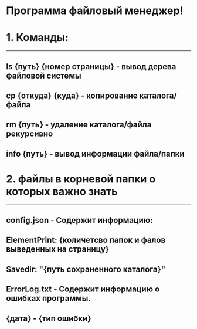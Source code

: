# Программа файловый менеджер!

#  1. Команды: #
----
ls {путь} {номер страницы} - вывод дерева файловой системы
----
cp {откуда} {куда} - копирование каталога/файла
----
rm {путь} - удаление каталога/файла рекурсивно
----
info {путь} - вывод информации файла/папки
----
#  2. файлы в корневой папки о которых важно знать #
----
config.json - Содержит информацию:
----
ElementPrint: {количетсво папок и фалов выведенных на страницу}
----
Savedir: "{путь сохраненного каталога}"
----
ErrorLog.txt - Содержит информацию о ошибках программы.
----
{дата} - {тип ошибки}
----
